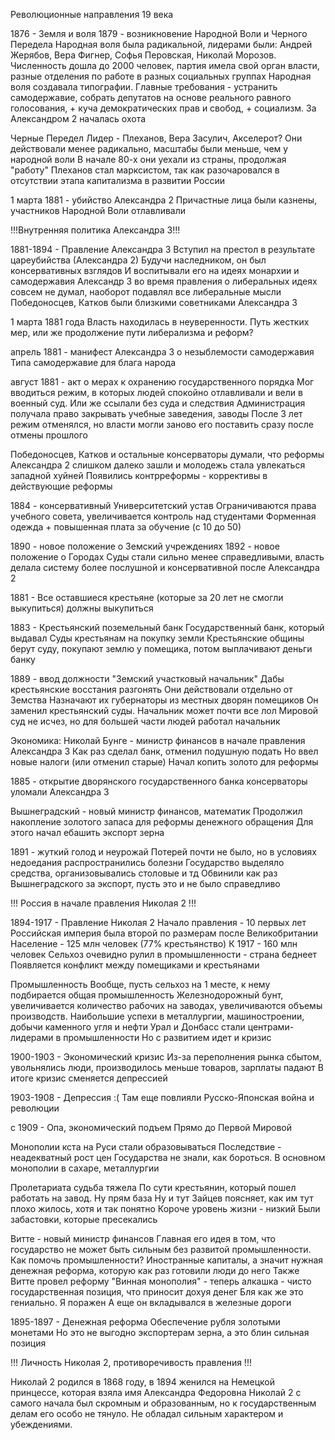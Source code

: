 Революционные направления 19 века

1876 - Земля и воля
1879 - возникновение Народной Воли и Черного Передела
	Народная воля была радикальной, лидерами были: Андрей Жерябов, Вера Фигнер, Софья Перовская, Николай Морозов. Численность дошла до 2000 человек, партия имела свой орган власти, разные отделения по работе в разных социальных группах
	Народная воля создавала типографии. Главные требования - устранить самодержавие, собрать депутатов на основе реального равного голосования, + куча демократических прав и свобод, + социализм. 
	За Александром 2 началась охота

Черные Передел 
	Лидер - Плеханов, Вера Засулич, Акселерот?
	Они действовали менее радикально, масштабы были меньше, чем у народной воли
	В начале 80-х они уехали из страны, продолжая "работу"
	Плеханов стал марксистом, так как разочаровался в отсутствии этапа капитализма в развитии России

1 марта 1881 - убийство Александра 2
	Причастные лица были казнены, участников Народной Воли отлавливали 


!!!Внутренняя политика Александра 3!!!

1881-1894 - Правление Александра 3
	Вступил на престол в результате цареубийства (Александра 2)
	Будучи наследником, он был консервативных взглядов
	И воспитывали его на идеях монархии и самодержавия 
	Александр 3 во время правления о либеральных идеях совсем не думал, наоборот подавлял все либеральные мысли 
	Победоносцев, Катков были близкими советниками Александра 3

1 марта 1881 года
	Власть находилась в неуверенности. 
	Путь жестких мер, или же продолжение пути либерализма и реформ? 

апрель 1881 - манифест Александра 3 о незыблемости самодержавия 
	Типа самодержавие для блага народа 

август 1881 - акт о мерах к охранению государственного порядка 
	Мог вводиться режим, в которых людей спокойно отлавливали и вели в военный суд. Или же ссылали без суда и следствия
	Администрация получала право закрывать учебные заведения, заводы
	После 3 лет режим отменялся, но власти могли заново его поставить сразу после отмены прошлого 

Победоносцев, Катков и остальные консерваторы думали, что реформы Александра 2 слишком далеко зашли и молодежь стала увлекаться западной хуйней
Появились контрреформы - коррективы в действующие реформы

1884 - консервативный Университетский устав 
	Ограничиваются права учебного совета, увеличивается контроль над студентами
	Форменная одежда + повышенная плата за обучение (с 10 до 50)

1890 - новое положение о Земский учреждениях 
1892 - новое положение о Городах 
	Суды стали сильно менее справедливыми, власть делала систему более послушной и консервативной после Александра 2 

1881 - Все оставшиеся крестьяне (которые за 20 лет не смогли выкупиться) должны выкупиться 

1883 - Крестьянский поземельный банк
	Государственный банк, который выдавал Суды крестьянам на покупку земли 
	Крестьянские общины берут суду, покупают землю у помещика, потом выплачивают деньги банку

1889 - ввод должности "Земский участковый начальник"
	Дабы крестьянские восстания разгонять
	Они действовали отдельно от Земства
	Назначают их губернаторы из местных дворян помещиков 
	Он заменил крестьянский суды. Начальник может почти все лол
	Мировой суд не исчез, но для большей части людей работал начальник 

Экономика:
Николай Бунге - министр финансов в начале правления Александра 3
	Как раз сделал банк, отменил подушную подать 
	Но ввел новые налоги (или отменил старые)
	Начал копить золото для реформы 

1885 - открытие дворянского государственного банка 
	консерваторы уломали Александра 3

Вышнеградский - новый министр финансов, математик 
	Продолжил накопление золотого запаса для реформы денежного обращения 
	Для этого начал ебашить экспорт зерна 

1891 - жуткий голод и неурожай 
	Потерей почти не было, но в условиях недоедания распространились болезни
	Государство выделяло средства, организовывались столовые и тд
	Обвинили как раз Вышнеградского за экспорт, пусть это и не было справедливо 



!!! Россия в начале правления Николая 2 !!!

1894-1917 - Правление Николая 2
	Начало правления - 10 первых лет 
	Российская империя была второй по размерам после Великобритании
	Население - 125 млн человек (77% крестьянство)
	К 1917 - 160 млн человек 
	Сельхоз очевидно рулил в промышленности - страна беднеет 
	Появляется конфликт между помещиками и крестьянами

Промышленность
	Вообще, пусть сельхоз на 1 месте, к нему подбирается общая промышленность
	Железнодорожный бунт, увеличивается количество рабочих на заводах, увеличиваются объемы производств. Наибольшие успехи в металлургии, машиностроении, добычи каменного угля и нефти 
	Урал и Донбасс стали центрами-лидерами в промышленности 
	Но с развитием идет и кризис

1900-1903 - Экономический кризис 
	Из-за переполнения рынка сбытом, увольнялись люди, производилось меньше товаров, зарплаты падают 
	В итоге кризис сменяется депрессией 

1903-1908 - Депрессия :(
	Там еще повлияли Русско-Японская война и революции

с 1909 - Опа, экономический подъем 
	Прямо до Первой Мировой 

Монополии кста на Руси стали образовываться 
	Последствие - неадекватный рост цен
	Государства не знали, как бороться. В основном монополии в сахаре, металлургии 

Пролетариата судьба тяжела
	По сути крестьянин, который пошел работать на завод. Ну прям база
	Ну и тут Зайцев поясняет, как им тут плохо жилось, хотя и так понятно 
	Короче уровень жизни - низкий 
	Были забастовки, которые пресекались 

Витте - новый министр финансов
	Главная его идея в том, что государство не может быть сильным без развитой промышленности. Как помочь промышленности? Иностранные капиталы, а значит нужная денежная реформа, которую как раз готовили люди до него
	Также Витте провел реформу "Винная монополия" - теперь алкашка - чисто государственная позиция, что приносит дохуя денег 
	Бля как же это гениально. Я поражен
	А еще он вкладывался в железные дороги 

1895-1897 - Денежная реформа
	Обеспечение рубля золотыми монетами 
	Но это не выгодно экспортерам зерна, а это блин сильная позиция

!!! Личность Николая 2, противоречивость правления !!!

Николай 2 родился в 1868 году, в 1894 женился на Немецкой принцессе, которая взяла имя Александра Федоровна 
Николай 2 с самого начала был скромным и образованным, но к государственным делам его особо не тянуло. Не обладал сильным характером и убеждениями. 